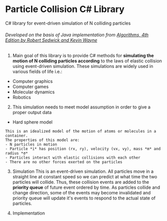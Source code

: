 # Particle Collision C# Library
C# library for event-driven simulation of N colliding particles
###### Developed on the basis of Java implementation from [Algorithms, 4th Edition by Robert Sedwick and Kevin Wayne](https://algs4.cs.princeton.edu/61event/)

1. Main goal of this library is to provide C# methods for **simulating the motion of N colliding particles according** to the laws of elastic collision using event-driven simulation.
These simulations are widely used in various fields of life i.e.:
  - Computer graphics
  - Computer games
  - Molecular dynamics
  - Robotics

2. This simulation needs to meet model assumption in order to give a proper output data
- Hard sphere model
```
This is an idealized model of the motion of atoms or molecules in a container.
The properties of this model are:
- N particles in motion
- Particle *i* has position (rx, ry), velocity (vx, vy), mass *m* and radius *σ*
- Particles interact with elastic collisions with each other
- There are no other forces exerted on the particles
```

3. Simulation
This is an event-driven simulation. All particles move in a straight line at constant speed so we can predict at what time the two particles will collide. 
Thus, these collision events are added to the **priority queue** of future event ordered by time. As particles collide and change direction, some of the events may become invalidated and priority queue will update it's events to respond to the actual state of particles.

4. Implementation
